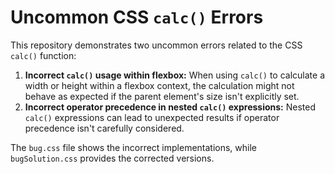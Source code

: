 # Uncommon CSS `calc()` Errors

This repository demonstrates two uncommon errors related to the CSS `calc()` function:

1. **Incorrect `calc()` usage within flexbox:**  When using `calc()` to calculate a width or height within a flexbox context, the calculation might not behave as expected if the parent element's size isn't explicitly set.
2. **Incorrect operator precedence in nested `calc()` expressions:**  Nested `calc()` expressions can lead to unexpected results if operator precedence isn't carefully considered.

The `bug.css` file shows the incorrect implementations, while `bugSolution.css` provides the corrected versions.
